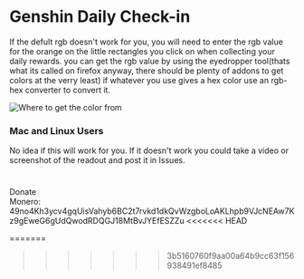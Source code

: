 # Genshin Daily Check-in

If the defult rgb doesn't work for you, you will need to enter the rgb value for the orange on the little rectangles you click on when collecting your daily rewards.
you can get the rgb value by using the eyedropper tool(thats what its called on firefox anyway, there should be plenty of addons to get colors at the verry least)
if whatever you use gives a hex color use an rgb-hex converter to convert it.

![Where to get the color from](https://user-images.githubusercontent.com/107645847/174152813-8c626181-250c-4ea2-af24-5dbc7d1b9db3.png)

### Mac and Linux Users

No idea if this will work for you. If it doesn't work you could take a video or screenshot of the readout and post it in Issues.
#
  
Donate  
Monero: 49no4Kh3ycv4gqUisVahyb6BC2t7rvkd1dkQvWzgboLoAKLhpb9VJcNEAw7Kz9gEweG6gUdQwodRDQGJ18MtBvJYEfESZZu
<<<<<<< HEAD

=======
>>>>>>> 3b5160760f9aa00a64b9cc63f156938491ef8485
